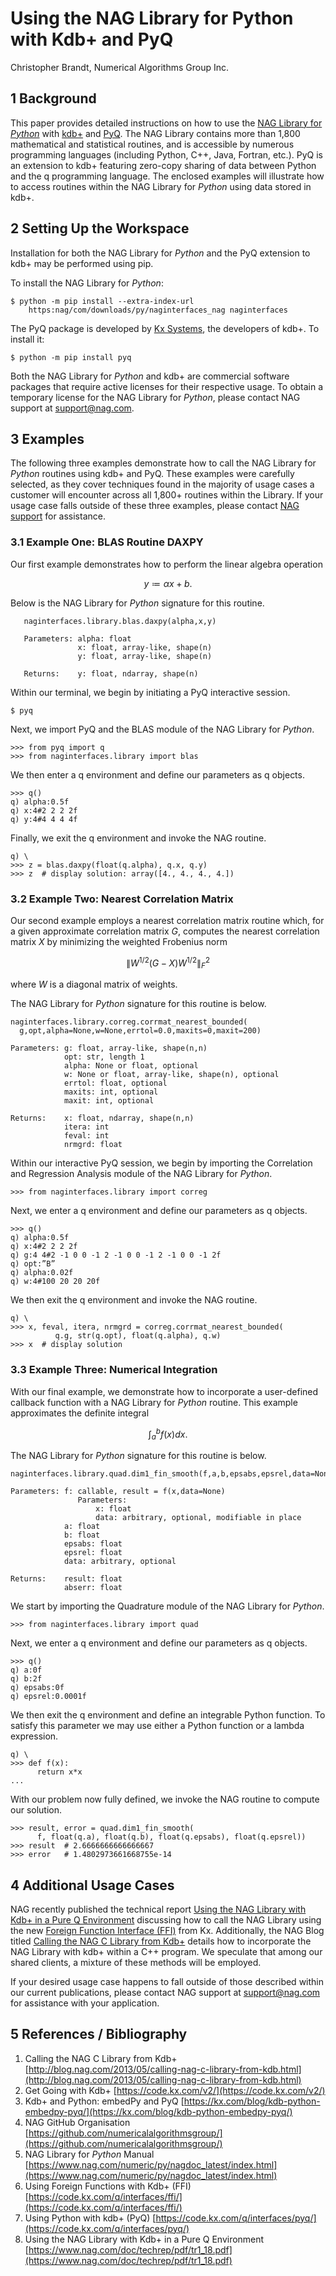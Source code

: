 # Using the NAG Library for Python with Kdb+ and PyQ

Christopher Brandt, Numerical Algorithms Group Inc.

## 1 Background

This paper provides detailed instructions on how to use the [NAG Library for *Python*](https://www.nag.com/numeric/py/nagdoc_latest/index.html) with [kdb+](https://code.kx.com/v2/) and [PyQ](https://code.kx.com/q/interfaces/pyq/).  The NAG Library contains more than 1,800 mathematical and statistical routines,  and is accessible by numerous programming languages (including Python, C++, Java, Fortran, etc.).  PyQ is an extension to kdb+ featuring zero-copy sharing of data between Python and the q programming language.  The enclosed examples will illustrate how to access routines within the NAG Library for *Python* using data stored in kdb+.

## 2 Setting Up the Workspace

Installation for both the NAG Library for *Python* and the PyQ extension to kdb+ may be performed using pip.

To install the NAG Library for *Python*:

```
$ python -m pip install --extra-index-url
    https:nag/com/downloads/py/naginterfaces_nag naginterfaces
```
The PyQ package is developed by [Kx Systems](https://kx.com/), the developers of kdb+. To install it:
```
$ python -m pip install pyq
```
Both the NAG Library for *Python* and kdb+ are commercial software packages that require active licenses for their respective usage.  To obtain a temporary license for the NAG Library for *Python*, please contact NAG support at [support@nag.com](mailto:support@nag.com).

## 3 Examples

The following three examples demonstrate how to call the NAG Library for *Python* routines using kdb+ and PyQ.  These examples were carefully selected, as they cover techniques found in the majority of usage cases a customer will encounter across all 1,800+ routines within the Library.  If your usage case falls outside of these three examples, please contact [NAG support](mailto:support@nag.com) for assistance.

### 3.1 Example One: BLAS Routine DAXPY

Our first example demonstrates how to perform the linear algebra operation

$$ y \coloneqq \alpha x + b. $$

Below is the NAG Library for *Python* signature for this routine.

```
   naginterfaces.library.blas.daxpy(alpha,x,y)
   
   Parameters: alpha: float
               x: float, array-like, shape(n)
               y: float, array-like, shape(n)
               
   Returns:    y: float, ndarray, shape(n)
```

Within our terminal, we begin by initiating a PyQ interactive session.

```
$ pyq
```

Next, we import PyQ and the BLAS module of the NAG Library for *Python*.

```
>>> from pyq import q
>>> from naginterfaces.library import blas
```

We then enter a q environment and define our parameters as q objects.

```
>>> q()
q) alpha:0.5f
q) x:4#2 2 2 2f
q) y:4#4 4 4 4f
```

Finally, we exit the q environment and invoke the NAG routine.

```
q) \
>>> z = blas.daxpy(float(q.alpha), q.x, q.y)
>>> z  # display solution: array([4., 4., 4., 4.])
```

### 3.2 Example Two: Nearest Correlation Matrix

Our second example employs a nearest correlation matrix routine which, for a given approximate correlation matrix $G$, computes the nearest correlation matrix $X$ by minimizing the weighted Frobenius norm

$$ \Big\lVert W^{1/2}(G - X)W^{1/2} \Big\rVert_{F}^{2} $$

where $W$ is a diagonal matrix of weights.

The NAG Library for *Python* signature for this routine is below.

```
naginterfaces.library.correg.corrmat_nearest_bounded(
  g,opt,alpha=None,w=None,errtol=0.0,maxits=0,maxit=200)

Parameters: g: float, array-like, shape(n,n)
            opt: str, length 1
            alpha: None or float, optional
            w: None or float, array-like, shape(n), optional
            errtol: float, optional
            maxits: int, optional
            maxit: int, optional

Returns:    x: float, ndarray, shape(n,n)
            itera: int
            feval: int
            nrmgrd: float
```

Within our interactive PyQ session, we begin by importing the Correlation and Regression Analysis module of the NAG Library for *Python*.

```
>>> from naginterfaces.library import correg
```

Next, we enter a q environment and define our parameters as q objects.

```
>>> q()
q) alpha:0.5f
q) x:4#2 2 2 2f
q) g:4 4#2 -1 0 0 -1 2 -1 0 0 -1 2 -1 0 0 -1 2f
q) opt:”B” 
q) alpha:0.02f
q) w:4#100 20 20 20f
```

We then exit the q environment and invoke the NAG routine.

```
q) \
>>> x, feval, itera, nrmgrd = correg.corrmat_nearest_bounded(
          q.g, str(q.opt), float(q.alpha), q.w)
>>> x  # display solution
```

### 3.3 Example Three: Numerical Integration

With our final example, we demonstrate how to incorporate a user-defined callback function with a NAG Library for *Python* routine.  This example approximates the definite integral

$$ \int_{a}^{b} f(x) dx. $$

The NAG Library for *Python* signature for this routine is below.

```
naginterfaces.library.quad.dim1_fin_smooth(f,a,b,epsabs,epsrel,data=None)

Parameters: f: callable, result = f(x,data=None)
               Parameters:
                   x: float
                   data: arbitrary, optional, modifiable in place
            a: float
            b: float
            epsabs: float
            epsrel: float
            data: arbitrary, optional

Returns:    result: float
            abserr: float
```

We start by importing the Quadrature module of the NAG Library for *Python*.

```
>>> from naginterfaces.library import quad
```

Next, we enter a q environment and define our parameters as q objects.

```
>>> q()
q) a:0f
q) b:2f
q) epsabs:0f
q) epsrel:0.0001f 
```

We then exit the q environment and define an integrable Python function.  To satisfy this parameter we may use either a Python function or a lambda expression.

```
q) \
>>> def f(x):
      return x*x
...
```

With our problem now fully defined, we invoke the NAG routine to compute our solution.

```
>>> result, error = quad.dim1_fin_smooth(
      f, float(q.a), float(q.b), float(q.epsabs), float(q.epsrel))
>>> result  # 2.6666666666666667
>>> error   # 1.4802973661668755e-14
```

## 4 Additional Usage Cases

NAG recently published the technical report [Using the NAG Library with Kdb+ in a Pure Q Environment](https://www.nag.com/doc/techrep/pdf/tr1_18.pdf) discussing how to call the NAG Library using the new [Foreign Function Interface (FFI)](https://code.kx.com/q/interfaces/ffi/) from Kx.  Additionally, the NAG Blog titled [Calling the NAG C Library from Kdb+](http://blog.nag.com/2013/05/calling-nag-c-library-from-kdb.html) details how to incorporate the NAG Library with kdb+ within a C++ program.  We speculate that among our shared clients, a mixture of these methods will be employed.

If your desired usage case happens to fall outside of those described within our current publications, please contact NAG support at support@nag.com for assistance with your application.

## 5 References / Bibliography

1. Calling the NAG C Library from Kdb+ [http://blog.nag.com/2013/05/calling-nag-c-library-from-kdb.html](http://blog.nag.com/2013/05/calling-nag-c-library-from-kdb.html)
1. Get Going with Kdb+ [https://code.kx.com/v2/](https://code.kx.com/v2/)
1. Kdb+ and Python: embedPy and PyQ [https://kx.com/blog/kdb-python-embedpy-pyq/](https://kx.com/blog/kdb-python-embedpy-pyq/)
1. NAG GitHub Organisation [https://github.com/numericalalgorithmsgroup/](https://github.com/numericalalgorithmsgroup/)
1. NAG Library for *Python* Manual [https://www.nag.com/numeric/py/nagdoc_latest/index.html](https://www.nag.com/numeric/py/nagdoc_latest/index.html)
1. Using Foreign Functions with Kdb+ (FFI) [https://code.kx.com/q/interfaces/ffi/](https://code.kx.com/q/interfaces/ffi/)
1. Using Python with kdb+ (PyQ) [https://code.kx.com/q/interfaces/pyq/](https://code.kx.com/q/interfaces/pyq/)
1. Using the NAG Library with Kdb+ in a Pure Q Environment [https://www.nag.com/doc/techrep/pdf/tr1_18.pdf](https://www.nag.com/doc/techrep/pdf/tr1_18.pdf)

